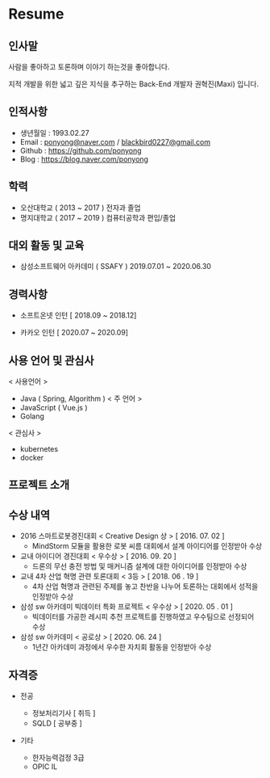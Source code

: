 # Resume

## 인사말

사람을 좋아하고 토론하며 이야기 하는것을 좋아합니다.

지적 개발을 위한 넓고 깊은 지식을 추구하는 Back-End 개발자 권혁진(Maxi) 입니다.

## 인적사항

- 생년월일 : 1993.02.27
- Email : ponyong@naver.com / blackbird0227@gmail.com
- Github : https://github.com/ponyong
- Blog : https://blog.naver.com/ponyong

## 학력

- 오산대학교 ( 2013 ~ 2017 ) 전자과 졸업
- 명지대학교 ( 2017 ~ 2019 ) 컴퓨터공학과 편입/졸업

## 대외 활동 및 교육

- 삼성소프트웨어 아카데미 ( SSAFY ) 2019.07.01 ~ 2020.06.30

## 경력사항

- 소프트온넷 인턴 [ 2018.09 ~ 2018.12]

- 카카오 인턴 [ 2020.07 ~ 2020.09]

## 사용 언어 및 관심사

< 사용언어 >

- Java ( Spring, Algorithm ) < 주 언어 >
- JavaScript ( Vue.js )
- Golang

< 관심사 >

- kubernetes
- docker

## 프로젝트 소개

## 수상 내역

- 2016 스마트로봇경진대회 < Creative Design 상 > [ 2016. 07. 02 ]
  - MindStorm 모듈을 활용한 로봇 씨름 대회에서 설계 아이디어를 인정받아 수상
- 교내 아이디어 경진대회 < 우수상 > [ 2016. 09. 20 ]
  - 드론의 무선 충전 방법 및 매커니즘 설계에 대한 아이디어를 인정받아 수상
- 교내 4차 산업 혁명 관련 토론대회 < 3등 > [ 2018. 06 . 19 ]
  - 4차 산업 혁명과 관련된 주제를 놓고 찬반을 나누어 토론하는 대회에서 성적을 인정받아 수상
- 삼성 sw 아카데미 빅데이터 특화 프로젝트 < 우수상 > [ 2020. 05 . 01 ]
  - 빅데이터를 가공한 레시피 추천 프로젝트를 진행하였고 우수팀으로 선정되어 수상
- 삼성 sw 아카데미 < 공로상 > [ 2020. 06. 24 ]
  - 1년간 아카데미 과정에서 우수한 자치회 활동을 인정받아 수상

## 자격증

- 전공

  - 정보처리기사 [ 취득 ]
  - SQLD [ 공부중 ]

- 기타
  - 한자능력검정 3급
  * OPIC IL
